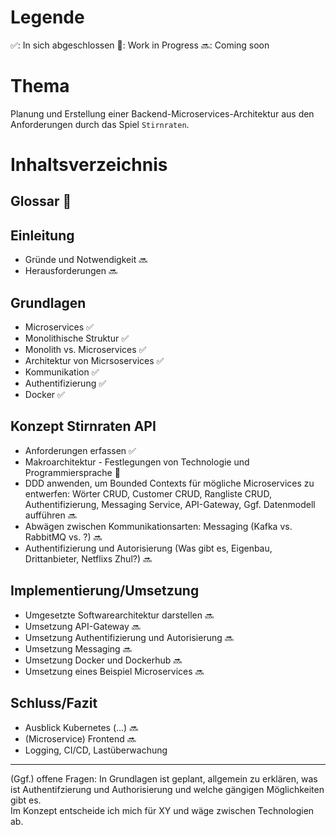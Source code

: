 
# Legende
 ✅: In sich abgeschlossen
 🔨: Work in Progress
 🔜: Coming soon

# Thema
Planung und Erstellung einer Backend-Microservices-Architektur aus den Anforderungen durch das Spiel  `Stirnraten`. 

# Inhaltsverzeichnis

## Glossar 🔨

## Einleitung
* Gründe und Notwendigkeit 🔜
* Herausforderungen 🔜

## Grundlagen
* Microservices ✅
* Monolithische Struktur ✅
* Monolith vs. Microservices  ✅ 
* Architektur von Micrsoservices ✅ 
* Kommunikation ✅
* Authentifizierung ✅
* Docker ✅ 

## Konzept Stirnraten API 
* Anforderungen erfassen ✅
* Makroarchitektur - Festlegungen von Technologie und Programmiersprache 🔨
* DDD anwenden, um Bounded Contexts für mögliche Microservices zu entwerfen: Wörter CRUD, Customer CRUD, Rangliste CRUD, Authentifizierung, Messaging Service, API-Gateway, Ggf. Datenmodell aufführen 🔜
* Abwägen zwischen Kommunikationsarten: Messaging (Kafka vs. RabbitMQ vs. ?) 🔜
* Authentifizierung und Autorisierung (Was gibt es, Eigenbau, Drittanbieter, Netflixs Zhul?) 🔜

## Implementierung/Umsetzung
* Umgesetzte Softwarearchitektur darstellen 🔜
* Umsetzung API-Gateway 🔜
* Umsetzung Authentifizierung und Autorisierung 🔜
* Umsetzung Messaging 🔜
* Umsetzung Docker und Dockerhub 🔜
* Umsetzung eines Beispiel Microservices 🔜

## Schluss/Fazit 
* Ausblick Kubernetes (...) 🔜
* (Microservice) Frontend 🔜
* Logging, CI/CD, Lastüberwachung

------
(Ggf.) offene Fragen:
In Grundlagen ist geplant, allgemein zu erklären, was ist Authentifzierung und Authorisierung und welche gängigen Möglichkeiten gibt es.  
Im Konzept entscheide ich mich für XY und wäge zwischen Technologien ab.
